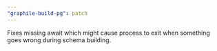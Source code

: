 ```yaml
---
"graphile-build-pg": patch
---
```


Fixes missing await which might cause process to exit when something goes wrong
during schema building.
